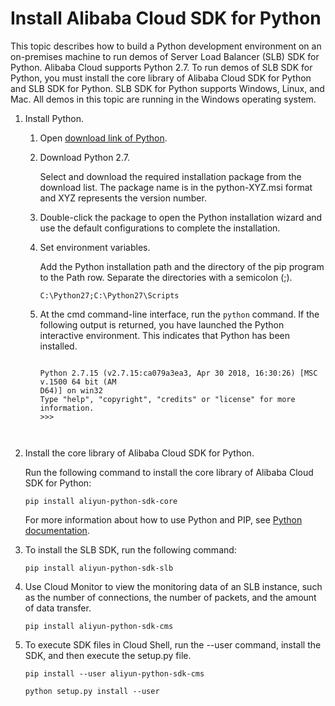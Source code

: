 # Install Alibaba Cloud SDK for Python

This topic describes how to build a Python development environment on an on-premises machine to run demos of Server Load Balancer \(SLB\) SDK for Python. Alibaba Cloud supports Python 2.7. To run demos of SLB SDK for Python, you must install the core library of Alibaba Cloud SDK for Python and SLB SDK for Python. SLB SDK for Python supports Windows, Linux, and Mac. All demos in this topic are running in the Windows operating system.

1.  Install Python.

    1.  Open [download link of Python](https://www.python.org/downloads/).

    2.  Download Python 2.7.

        Select and download the required installation package from the download list. The package name is in the python-XYZ.msi format and XYZ represents the version number.

    3.  Double-click the package to open the Python installation wizard and use the default configurations to complete the installation.

    4.  Set environment variables.

        Add the Python installation path and the directory of the pip program to the Path row. Separate the directories with a semicolon \(;\).

        ```
        C:\Python27;C:\Python27\Scripts
        ```

    5.  At the cmd command-line interface, run the `python` command. If the following output is returned, you have launched the Python interactive environment. This indicates that Python has been installed.

        ```
        
        Python 2.7.15 (v2.7.15:ca079a3ea3, Apr 30 2018, 16:30:26) [MSC v.1500 64 bit (AM
        D64)] on win32
        Type "help", "copyright", "credits" or "license" for more information.
        >>>
        
                                    
        ```

2.  Install the core library of Alibaba Cloud SDK for Python.

    Run the following command to install the core library of Alibaba Cloud SDK for Python:

    ```
    pip install aliyun-python-sdk-core
    ```

    For more information about how to use Python and PIP, see [Python documentation](https://docs.python.org/3/).

3.  To install the SLB SDK, run the following command:

    ```
    pip install aliyun-python-sdk-slb
    ```

4.  Use Cloud Monitor to view the monitoring data of an SLB instance, such as the number of connections, the number of packets, and the amount of data transfer.

    ```
    pip install aliyun-python-sdk-cms
    ```

5.  To execute SDK files in Cloud Shell, run the --user command, install the SDK, and then execute the setup.py file.

    ```
    pip install --user aliyun-python-sdk-cms
    ```

    ```
    python setup.py install --user
    ```


